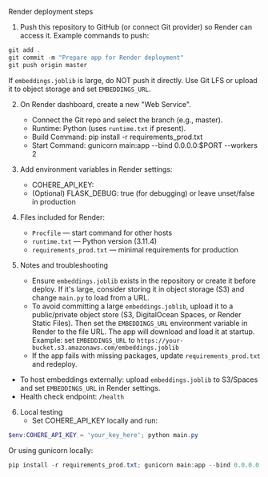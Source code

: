 Render deployment steps

1. Push this repository to GitHub (or connect Git provider) so Render can access it.
   Example commands to push:

```powershell
git add .
git commit -m "Prepare app for Render deployment"
git push origin master
```

If `embeddings.joblib` is large, do NOT push it directly. Use Git LFS or upload it to object storage and set `EMBEDDINGS_URL`.

2. On Render dashboard, create a new "Web Service".
   - Connect the Git repo and select the branch (e.g., master).
   - Runtime: Python (uses `runtime.txt` if present).
   - Build Command: pip install -r requirements_prod.txt
   - Start Command: gunicorn main:app --bind 0.0.0.0:$PORT --workers 2

3. Add environment variables in Render settings:
   - COHERE_API_KEY: <your-cohere-api-key>
   - (Optional) FLASK_DEBUG: true (for debugging) or leave unset/false in production

4. Files included for Render:
   - `Procfile` — start command for other hosts
   - `runtime.txt` — Python version (3.11.4)
   - `requirements_prod.txt` — minimal requirements for production

5. Notes and troubleshooting
   - Ensure `embeddings.joblib` exists in the repository or create it before deploy. If it's large, consider storing it in object storage (S3) and change `main.py` to load from a URL.
   - To avoid committing a large `embeddings.joblib`, upload it to a public/private object store (S3, DigitalOcean Spaces, or Render Static Files). Then set the `EMBEDDINGS_URL` environment variable in Render to the file URL. The app will download and load it at startup.
    Example: set `EMBEDDINGS_URL` to `https://your-bucket.s3.amazonaws.com/embeddings.joblib`
   - If the app fails with missing packages, update `requirements_prod.txt` and redeploy.
  - To host embeddings externally: upload `embeddings.joblib` to S3/Spaces and set `EMBEDDINGS_URL` in Render settings.
   - Health check endpoint: `/health`

6. Local testing
   - Set COHERE_API_KEY locally and run:

```powershell
$env:COHERE_API_KEY = 'your_key_here'; python main.py
```

Or using gunicorn locally:

```powershell
pip install -r requirements_prod.txt; gunicorn main:app --bind 0.0.0.0:5000
```

